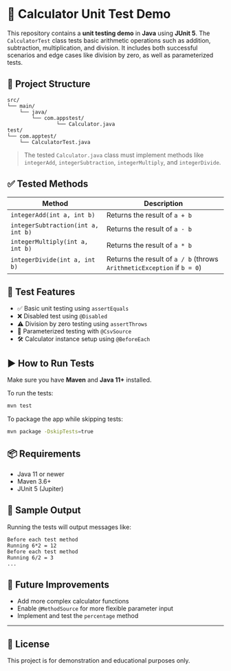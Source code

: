 # 🧪 Calculator Unit Test Demo

This repository contains a **unit testing demo** in **Java** using **JUnit 5**. The `CalculatorTest` class tests basic arithmetic operations such as addition, subtraction, multiplication, and division. It includes both successful scenarios and edge cases like division by zero, as well as parameterized tests.

## 📂 Project Structure

```
src/
└── main/
    └── java/
        └── com.appstest/
                └── Calculator.java
test/
└── com.apptest/
    └── CalculatorTest.java
```

> The tested `Calculator.java` class must implement methods like `integerAdd`, `integerSubtraction`, `integerMultiply`, and `integerDivide`.

## ✅ Tested Methods

| Method | Description |
|--------|-------------|
| `integerAdd(int a, int b)` | Returns the result of `a + b` |
| `integerSubtraction(int a, int b)` | Returns the result of `a - b` |
| `integerMultiply(int a, int b)` | Returns the result of `a * b` |
| `integerDivide(int a, int b)` | Returns the result of `a / b` (throws `ArithmeticException` if `b = 0`) |

## 🧪 Test Features

- ✅ Basic unit testing using `assertEquals`
- ❌ Disabled test using `@Disabled`
- ⚠️ Division by zero testing using `assertThrows`
- 🔁 Parameterized testing with `@CsvSource`
- 🛠️ Calculator instance setup using `@BeforeEach`

## ▶️ How to Run Tests

Make sure you have **Maven** and **Java 11+** installed.

To run the tests:

```bash
mvn test
```

To package the app while skipping tests:

```bash
mvn package -DskipTests=true
```

## 📦 Requirements

- Java 11 or newer
- Maven 3.6+
- JUnit 5 (Jupiter)

## 📌 Sample Output

Running the tests will output messages like:

```
Before each test method
Running 6*2 = 12
Before each test method
Running 6/2 = 3
...
```

## 🚧 Future Improvements

- Add more complex calculator functions
- Enable `@MethodSource` for more flexible parameter input
- Implement and test the `percentage` method

---

## 📄 License

This project is for demonstration and educational purposes only.
